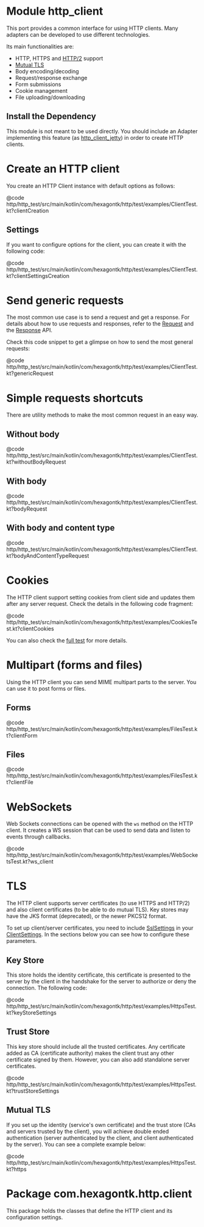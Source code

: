 
# Module http_client
This port provides a common interface for using HTTP clients. Many adapters can be developed to use
different technologies.

Its main functionalities are:

* HTTP, HTTPS and [HTTP/2] support
* [Mutual TLS]
* Body encoding/decoding
* Request/response exchange
* Form submissions
* Cookie management
* File uploading/downloading

[HTTP/2]: https://en.wikipedia.org/wiki/HTTP/2
[Mutual TLS]: https://en.wikipedia.org/wiki/Mutual_authentication

## Install the Dependency
This module is not meant to be used directly. You should include an Adapter implementing this
feature (as [http_client_jetty]) in order to create HTTP clients.

[http_client_jetty]: /http_client_jetty

# Create an HTTP client
You create an HTTP Client instance with default options as follows:

@code http/http_test/src/main/kotlin/com/hexagontk/http/test/examples/ClientTest.kt?clientCreation

## Settings
If you want to configure options for the client, you can create it with the following code:

@code http/http_test/src/main/kotlin/com/hexagontk/http/test/examples/ClientTest.kt?clientSettingsCreation

# Send generic requests
The most common use case is to send a request and get a response. For details about how to
use requests and responses, refer to the [Request] and the [Response] API.

Check this code snippet to get a glimpse on how to send the most general requests:

@code http/http_test/src/main/kotlin/com/hexagontk/http/test/examples/ClientTest.kt?genericRequest

[Request]: /api/http/http/com.hexagontk.http.model/-http-request
[Response]: /api/http/http/com.hexagontk.http.model/-http-response

# Simple requests shortcuts
There are utility methods to make the most common request in an easy way.

## Without body
@code http/http_test/src/main/kotlin/com/hexagontk/http/test/examples/ClientTest.kt?withoutBodyRequest

## With body
@code http/http_test/src/main/kotlin/com/hexagontk/http/test/examples/ClientTest.kt?bodyRequest

## With body and content type
@code http/http_test/src/main/kotlin/com/hexagontk/http/test/examples/ClientTest.kt?bodyAndContentTypeRequest

# Cookies
The HTTP client support setting cookies from client side and updates them after any server request.
Check the details in the following code fragment:

@code http/http_test/src/main/kotlin/com/hexagontk/http/test/examples/CookiesTest.kt?clientCookies

You can also check the [full test] for more details.

[full test]: https://github.com/hexagontk/hexagon/blob/master/http/http_test/src/main/kotlin/com/hexagontk/http/test/examples/CookiesTest.kt

# Multipart (forms and files)
Using the HTTP client you can send MIME multipart parts to the server. You can use it to post forms
or files.

## Forms
@code http/http_test/src/main/kotlin/com/hexagontk/http/test/examples/FilesTest.kt?clientForm

## Files
@code http/http_test/src/main/kotlin/com/hexagontk/http/test/examples/FilesTest.kt?clientFile

# WebSockets
Web Sockets connections can be opened with the `ws` method on the HTTP client. It creates a WS
session that can be used to send data and listen to events through callbacks.

@code http/http_test/src/main/kotlin/com/hexagontk/http/test/examples/WebSocketsTest.kt?ws_client

# TLS
The HTTP client supports server certificates (to use HTTPS and HTTP/2) and also client certificates
(to be able to do mutual TLS). Key stores may have the JKS format (deprecated), or the newer PKCS12
format.

To set up client/server certificates, you need to include [SslSettings] in your [ClientSettings]. In
the sections below you can see how to configure these parameters.

[SslSettings]: /api/http/http/com.hexagontk.http/-ssl-settings
[ClientSettings]: /api/http/http_client/com.hexagontk.http.client/-http-client-settings

## Key Store
This store holds the identity certificate, this certificate is presented to the server by the client
in the handshake for the server to authorize or deny the connection. The following code:

@code http/http_test/src/main/kotlin/com/hexagontk/http/test/examples/HttpsTest.kt?keyStoreSettings

## Trust Store
This key store should include all the trusted certificates. Any certificate added as CA (certificate
authority) makes the client trust any other certificate signed by them. However, you can also add
standalone server certificates.

@code http/http_test/src/main/kotlin/com/hexagontk/http/test/examples/HttpsTest.kt?trustStoreSettings

## Mutual TLS
If you set up the identity (service's own certificate) and the trust store (CAs and servers trusted
by the client), you will achieve double ended authentication (server authenticated by the client,
and client authenticated by the server). You can see a complete example below:

@code http/http_test/src/main/kotlin/com/hexagontk/http/test/examples/HttpsTest.kt?https

# Package com.hexagontk.http.client
This package holds the classes that define the HTTP client and its configuration settings.

[http]: /http
